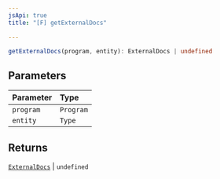 ```yaml
---
jsApi: true
title: "[F] getExternalDocs"

---
```

```ts
getExternalDocs(program, entity): ExternalDocs | undefined
```

## Parameters

| Parameter | Type |
| :------ | :------ |
| `program` | `Program` |
| `entity` | `Type` |

## Returns

[`ExternalDocs`](../interfaces/ExternalDocs.md) \| `undefined`
